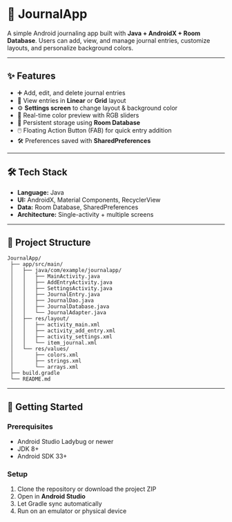 # 📓 JournalApp

A simple Android journaling app built with **Java + AndroidX + Room
Database**. Users can add, view, and manage journal entries, customize
layouts, and personalize background colors.

------------------------------------------------------------------------

## ✨ Features

-   ➕ Add, edit, and delete journal entries
-   📑 View entries in **Linear** or **Grid** layout
-   ⚙️ **Settings screen** to change layout & background color
-   🎨 Real-time color preview with RGB sliders
-   💾 Persistent storage using **Room Database**
-   🖱️ Floating Action Button (FAB) for quick entry addition
-   🛠️ Preferences saved with **SharedPreferences**

------------------------------------------------------------------------

## 🛠️ Tech Stack

-   **Language:** Java
-   **UI:** AndroidX, Material Components, RecyclerView
-   **Data:** Room Database, SharedPreferences
-   **Architecture:** Single-activity + multiple screens

------------------------------------------------------------------------

## 📂 Project Structure

    JournalApp/
     ├── app/src/main/
     │   ├── java/com/example/journalapp/
     │   │   ├── MainActivity.java
     │   │   ├── AddEntryActivity.java
     │   │   ├── SettingsActivity.java
     │   │   ├── JournalEntry.java
     │   │   ├── JournalDao.java
     │   │   ├── JournalDatabase.java
     │   │   └── JournalAdapter.java
     │   ├── res/layout/
     │   │   ├── activity_main.xml
     │   │   ├── activity_add_entry.xml
     │   │   ├── activity_settings.xml
     │   │   └── item_journal.xml
     │   └── res/values/
     │       ├── colors.xml
     │       ├── strings.xml
     │       └── arrays.xml
     ├── build.gradle
     └── README.md

------------------------------------------------------------------------

## 🚀 Getting Started

### Prerequisites

-   Android Studio Ladybug or newer
-   JDK 8+
-   Android SDK 33+

### Setup

1.  Clone the repository or download the project ZIP
2.  Open in **Android Studio**
3.  Let Gradle sync automatically
4.  Run on an emulator or physical device

